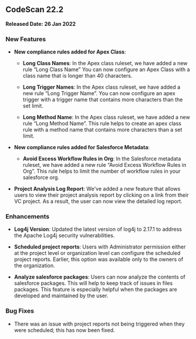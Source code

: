 ## CodeScan 22.2
**Released Date: 26 Jan 2022**

### New Features

* **New compliance rules added for Apex Class**: 

    * **Long Class Names**: In the Apex class ruleset, we have added a new rule “Long Class Name” You can now configure an Apex Class with a class name that is longer than 40 characters.

    * **Long Trigger Names**: In the Apex class ruleset, we have added a new rule “Long Trigger Name”. You can now configure an apex trigger with a trigger name that contains more characters than the set limit.

    * **Long Method Name**: In the Apex class ruleset, we have added a new rule “Long Method Name”. This rule helps to create an apex class rule with a method name that contains more characters than a set limit.

* **New compliance rules added for Salesforce Metadata**: 

    * **Avoid Excess Workflow Rules in Org**: In the Salesforce metadata ruleset, we have added a new rule “Avoid Excess Workflow Rules in Org”. This rule helps to limit the number of workflow rules in your salesforce org.

* **Project Analysis Log Report**: We've added a new feature that allows users to view their project analysis report by clicking on a link from their VC project. As a result, the user can now view the detailed log report.

### Enhancements

*  **Log4j Version**: Updated the latest version of log4j to 2.17.1 to address the Apache Log4j security vulnerabilities.

* **Scheduled project reports**: Users with Administrator permission either at the project level or organization level can configure the scheduled project reports. Earlier, this option was available only to the owners of the organization.

* **Analyze salesforce packages**: Users can now analyze the contents of salesforce packages. This will help to keep track of issues in files packages. This feature is especially helpful when the packages are developed and maintained by the user.

### Bug Fixes

* There was an issue with project reports not being triggered when they were scheduled; this has now been fixed.
